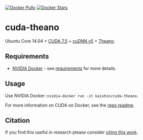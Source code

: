 [![Docker Pulls](https://img.shields.io/docker/pulls/kaixhin/cuda-theano.svg)](https://hub.docker.com/r/kaixhin/cuda-theano/)
[![Docker Stars](https://img.shields.io/docker/stars/kaixhin/cuda-theano.svg)](https://hub.docker.com/r/kaixhin/cuda-theano/)

cuda-theano
===========
Ubuntu Core 14.04 + [CUDA 7.5](http://www.nvidia.com/object/cuda_home_new.html) + [cuDNN v5](https://developer.nvidia.com/cuDNN) + [Theano](http://www.deeplearning.net/software/theano/).

Requirements
------------

- [NVIDIA Docker](https://github.com/NVIDIA/nvidia-docker) - see [requirements](https://github.com/NVIDIA/nvidia-docker/wiki/CUDA#requirements) for more details.

Usage
-----
Use NVIDIA Docker: ``nvidia-docker run -it kaixhin/cuda-theano``.

For more information on CUDA on Docker, see the [repo readme](https://github.com/Kaixhin/dockerfiles#cuda).

Citation
--------
If you find this useful in research please consider [citing this work](https://github.com/Kaixhin/dockerfiles/blob/master/CITATION.md).
